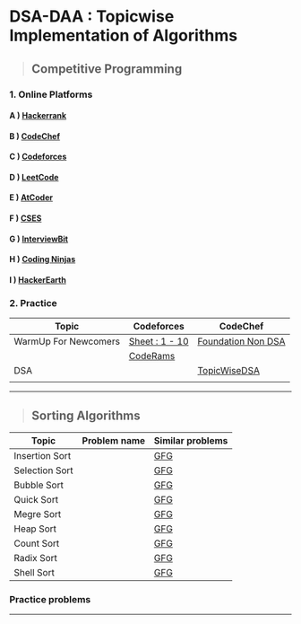 # DSA-DAA : Topicwise Implementation of Algorithms

>## Competitive Programming 
### 1. Online Platforms 
#### A ) [Hackerrank](https://www.hackerrank.com/)
#### B ) [CodeChef](https://www.codechef.com/)
#### C ) [Codeforces](https://codeforces.com/)
#### D ) [LeetCode](https://leetcode.com/)
#### E ) [AtCoder](https://atcoder.jp/)
#### F ) [CSES](https://cses.fi/problemset/)
#### G ) [InterviewBit](https://www.interviewbit.com/)
#### H ) [Coding Ninjas](https://www.codingninjas.com/)
#### I ) [HackerEarth](https://www.hackerearth.com/)


### 2. Practice 
| Topic | Codeforces | CodeChef |
|--- |--- |--- |
|WarmUp For Newcomers| [Sheet : 1 - 10](https://codeforces.com/group/MWSDmqGsZm/contests) | [Foundation Non DSA](https://www.codechef.com/BEGINNERPROB)|
|  | [CodeRams](https://codeforces.com/gym/102697) |  |
| DSA |  | [TopicWiseDSA](https://www.codechef.com/college/contests) |
|  |  |  |
---

>## Sorting Algorithms
| Topic | Problem name | Similar problems |
|--- |--- |--- |
| Insertion Sort |  | [GFG]()  |
| Selection Sort |  | [GFG]() |
| Bubble Sort |  | [GFG]() |
| Quick Sort |  | [GFG]() |
| Megre Sort |  | [GFG]() |
| Heap Sort |  | [GFG]() |
| Count Sort |  | [GFG]() |
| Radix Sort |  | [GFG]() |
| Shell Sort |  | [GFG]() |  
### Practice problems
---
<!-- 
>## Stack
| Topic | Problem name | Similar problems |
|--- |--- |--- |
|  |  |  |
### Practice problems
---

>## Queue
| Topic | Problem name | Similar problems |
|--- |--- |--- |
|  |  |  |
### Practice problems
---


>## Algorithms On a Graph
| Topic | Problem name | Similar problems |
|--- |--- |--- |
| Graph |  |  |
| BFS |  |  |
| DFS |  |  |
| Cycle Detection |  |  |
| Topological Sort |  |  |
| Kruskal |  |  |
| Prims |  |  |
| Dijkstra |  |  |
### Practice problems
---

>## Dynamic Programming 

| Topic | Problem name | Similar problems |
|--- |--- |--- |
| Fundamental | Factorial |  |
|  | Fibonacci |  |
|  | Binomial Coefficient |  |
| 0-1 Knapsack |  |  |
|  | Subset Sum Problem |  |
|  | Equal Sum Partition |  |
|  | Count Subsets Of Given Sum |  |
|  | Minimum Subset Sum Difference |  |
|  | Count Subset With Given Difference |  |
|  | Target Sum |  |
| Unbounded Knapsack |  |  |
|  | Rod Cutting Problem |  |
|  | Making Change |  |
| Longest Comman Subsequence (LCS) |  |  |
|  |  |  |
| Matrix Chain Multiplication |  |  |
| Multistage Graph |  |  |

### Practice problems
// [Educational DP Contest - Atcoder](https://atcoder.jp/contests/dp/tasks/) 
---

>## Backtracking
| Topic | Problem name | Similar problems |
|--- |--- |--- |
|  |  |  |
### Practice problems
---

>## Branch and Bound 
| Topic | Problem name | Similar problems |
|--- |--- |--- |
|  |  |  |
### Practice problems
---

 -->
